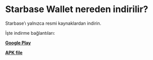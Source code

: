 # Starbase Wallet nereden indirilir?

Starbase’ı yalnızca resmi kaynaklardan indirin.

İşte indirme bağlantıları:

[**Google Play**](https://play.google.com/store/apps/details?id=io.horizontalsystems.bankwallet)

[**APK file**](https://github.com/horizontalsystems/Starbase-wallet-android/releases)